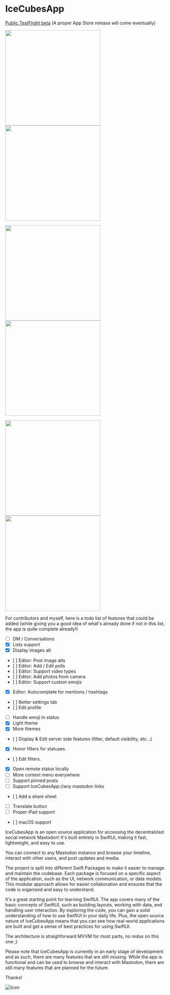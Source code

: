 # IceCubesApp

[Public TestFlight beta](https://testflight.apple.com/join/tqI3dK1u) (A proper App Store release will come eventually)

<p float="left">
    <img src="Images/image1.png" width="300" />
    <img src="Images/image2.png" width="300" />
</p>
<p float="left">
    <img src="Images/image3.png" width="300" />
    <img src="Images/image4.png" width="300" />
</p>
<p float="left">
    <img src="Images/image5.png" width="300" />
    <img src="Images/image6.png" width="300" />
</p>

For contributors and myself, here is a todo list of features that could be added (while giving you a good idea of what's already done if not in this list, the app is quite complete already!)

- [ ] DM / Conversations
- [X] Lists support
- [X] Display images alt
- [ ] Editor: Post image alts
- [ ] Editor: Add / Edit polls
- [ ] Editor: Support video types
- [ ] Editor: Add photos from camera
- [ ] Editor: Support custom emojis
- [X] Editor: Autocomplete for mentions / hashtags
- [ ] Better settings tab
- [ ] Edit profile
- [ ] Handle emoji in status
- [X] Light theme
- [X] More themes
- [ ] Display & Edit server side features (filter, default visibility, etc...)
- [X] Honor filters for statuses.
- [ ] Edit filters.
- [X] Open remote status locally
- [ ] More context menu everywhere
- [ ] Support pinned posts
- [ ] Support IceCubesApp://any mastodon links
- [ ] Add a share sheet
- [ ] Translate button
- [ ] Proper iPad support
- [ ] macOS support


IceCubesApp is an open source application for accessing the decentralized social network Mastodon! It's built entirely in SwiftUI, making it fast, lightweight, and easy to use.

You can connect to any Mastodon instance and browse your timeline, interact with other users, and post updates and media.

The project is split into different Swift Packages to make it easier to manage and maintain the codebase. Each package is focused on a specific aspect of the application, such as the UI, network communication, or data models. This modular approach allows for easier collaboration and ensures that the code is organized and easy to understand.

It's a great starting point for learning SwiftUI. The app covers many of the basic concepts of SwiftUI, such as building layouts, working with data, and handling user interaction. By exploring the code, you can gain a solid understanding of how to use SwiftUI in your daily life. Plus, the open source nature of IceCubesApp means that you can see how real-world applications are built and get a sense of best practices for using SwiftUI.

The architecture is straighforward MVVM for most parts, no redux on this one ;)

Please note that IceCubesApp is currently in an early stage of development and as such, there are many features that are still missing. While the app is functional and can be used to browse and interact with Mastodon, there are still many features that are planned for the future.

Thanks!

![Icon](IceCubesApp/Assets.xcassets/AppIcon.appiconset/icon.png?)
